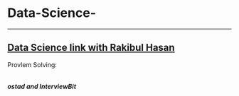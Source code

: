 # Data-Science-
<hr>
<h2><a href="https://aiwithr.github.io/resources/?fbclid=IwAR3O8X61J-ZWfsUVXgVptfxUOyriGDqAC-UIwbXHANmJIjlHmUsE69l4b44">Data Science link with Rakibul Hasan</a></h2>
    
 
Provlem Solving: 
<h6><a href="https://prezi.com/p/y6_fn1kcpbot/glassers-seven-step-to-effective-problem-solving/"></a></h6>
<h5>ostad and InterviewBit</h5> 

